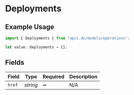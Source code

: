 # Deployments

## Example Usage

```typescript
import { Deployments } from "apis.do/models/operations";

let value: Deployments = {};
```

## Fields

| Field              | Type               | Required           | Description        |
| ------------------ | ------------------ | ------------------ | ------------------ |
| `href`             | *string*           | :heavy_minus_sign: | N/A                |